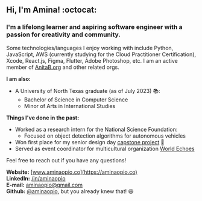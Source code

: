 ## Hi, I'm Amina! :octocat: 
### I'm a lifelong learner and aspiring software engineer with a passion for creativity and community. 
Some technologies/languages I enjoy working with include Python, JavaScript, AWS (currently studying for the Cloud Practitioner Certification), Xcode, React.js, Figma, Flutter, Adobe Photoshop, etc. I am an active member of [AnitaB.org](https://anitab.org/) and other related orgs.    

**I am also:**
  + A University of North Texas graduate (as of July 2023) 📚:
    + Bachelor of Science in Computer Science
    + Minor of Arts in International Studies

**Things I've done in the past:**
  + Worked as a research intern for the National Science Foundation:
     + Focused on object detection algorithms for autonomous vehicles
  + Won first place for my senior design day [capstone project](https://github.com/aminaopio/Meet-Me-Halfway) 🥇
  + Served as event coordinator for multicultural organization [World Echoes](https://unt.campuslabs.com/engage/organization/world-echoes)

Feel free to reach out if you have any questions!

 **Website:** [www.aminaopio.co](https://aminaopio.co) <br>
 **LinkedIn:** [/in/aminaopio](https://www.linkedin.com/in/aminaopio/) <br>
 **E-mail:** aminaopio@gmail.com <br>
 **Github:** [@aminaopio](https://github.com/aminaopio), but you already knew that! 😃

